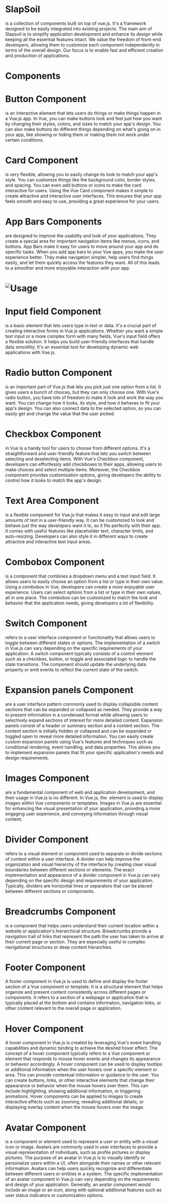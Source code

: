 # SlapSoil
is a collection of components built on top of vue.js. It's a framework designed to be easily integrated into existing projects. The main aim of Slapsoil is to simplify application development and enhance its design while keeping all the essential features intact. We value the freedom of front-end developers, allowing them to customize each component independently in terms of the overall design. Our focus is to enable fast and efficient creation and production of applications.
# Components
# Button Component 
is an interactive element that lets users do things or make things happen in a Vue.js app. In Vue, you can make buttons look and feel just how you want by changing their styles, colors, and sizes to match your app's design. You can also make buttons do different things depending on what's going on in your app, like showing or hiding them or making them not work under certain conditions. 
# Card Component
is very flexible, allowing you to easily change its look to match your app's style. You can customize things like the background color, border styles, and spacing. You can even add buttons or icons to make the card interactive for users. Using the Vue Card component makes it simple to create attractive and interactive user interfaces. This ensures that your app feels smooth and easy to use, providing a great experience for your users.
# App Bars Components 
are designed to improve the usability and look of your applications. They create a special area for important navigation items like menus, icons, and buttons. App Bars make it easy for users to move around your app and do specific tasks. When you add app bars to your Vue apps, you make the user experience better. They make navigation simpler, help users find things easily, and let them quickly access the features they want. All of this leads to a smoother and more enjoyable interaction with your app.
# ![Usage](https://github.com/paullovendino/BSCS3A-TeamSlapSoil/assets/131155735/3b20b098-89af-4f40-810f-e3b920df7e78)
# Input field Component
is a basic element that lets users type in text or data. It's a crucial part of creating interactive forms in Vue.js applications. Whether you want a simple text input or a more complex form with many fields, Vue's input field offers a flexible solution. It helps you build user-friendly interfaces that handle data smoothly. It's an essential tool for developing dynamic web applications with Vue.js.
# Radio button Component 
is an important part of Vue.js that lets you pick just one option from a list. It gives users a bunch of choices, but they can only choose one. With Vue's radio button, you have lots of freedom to make it look and work the way you want. You can change how it looks, its style, and how it behaves to fit your app's design. You can also connect data to the selected option, so you can easily get and change the value that the user picked.
# Checkbox Component 
in Vue is a handy tool for users to choose from different options. It's a straightforward and user-friendly feature that lets you switch between selecting and deselecting items. With Vue's Checkbox component, developers can effortlessly add checkboxes to their apps, allowing users to make choices and select multiple items. Moreover, the Checkbox component provides customization options, giving developers the ability to control how it looks to match the app's design.
# Text Area Component 
is a flexible component for Vue.js that makes it easy to input and edit large amounts of text in a user-friendly way. It can be customized to look and behave just the way developers want it to, so it fits perfectly with their app. It comes with useful features like placeholder text, character limits, and auto-resizing. Developers can also style it in different ways to create attractive and interactive text input areas.
# Combobox Component
is a component that combines a dropdown menu and a text input field. It allows users to easily choose an option from a list or type in their own value. Using a combobox in Vue, developers can create a more enjoyable user experience. Users can select options from a list or type in their own values, all in one place. The combobox can be customized to match the look and behavior that the application needs, giving developers a lot of flexibility.
# Switch Component
refers to a user interface component or functionality that allows users to toggle between different states or options. The implementation of a switch in Vue.js can vary depending on the specific requirements of your application. A switch component typically consists of a control element such as a checkbox, button, or toggle and associated logic to handle the state transitions. The component should update the underlying data property or emit events to reflect the current state of the switch. 
# Expansion panels Component
are a user interface pattern commonly used to display collapsible content sections that can be expanded or collapsed as needed. They provide a way to present information in a condensed format while allowing users to selectively expand sections of interest for more detailed content. Expansion panels consist of a header or summary section and a content section. The content section is initially hidden or collapsed and can be expanded or toggled open to reveal more detailed information. You can easily create custom expansion panels using Vue's features and techniques such as conditional rendering, event handling, and data properties. This allows you to implement expansion panels that fit your specific application's needs and design requirements.
# Images Component
are a fundamental component of web and application development, and their usage in Vue.js is no different. In Vue.js, the <img> element is used to display images within Vue components or templates. Images in Vue.js are essential for enhancing the visual presentation of your application, providing a more engaging user experience, and conveying information through visual content.
# Divider Component
refers to a visual element or component used to separate or divide sections of content within a user interface. A divider can help improve the organization and visual hierarchy of the interface by creating clear visual boundaries between different sections or elements. The exact implementation and appearance of a divider component in Vue.js can vary depending on the specific design and requirements of your application. Typically, dividers are horizontal lines or separators that can be placed between different sections or components.
# Breadcrumbs Component
is a component that helps users understand their current location within a website or application's hierarchical structure. Breadcrumbs provide a navigation trail of links that represent the path the user has taken to arrive at their current page or section. They are especially useful in complex navigational structures or deep content hierarchies.
# Footer Component
A footer component in Vue.js is used to define and display the footer section of a Vue component or template. It is a structural element that helps organize and present content consistently across different pages or components. It refers to a section of a webpage or application that is typically placed at the bottom and contains information, navigation links, or other content relevant to the overall page or application.
# Hover Component 
A hover component in Vue.js is created by leveraging Vue's event handling capabilities and dynamic binding to achieve the desired hover effect. The concept of a hover component typically refers to a Vue component or element that responds to mouse hover events and changes its appearance or behavior accordingly. A hover component can be used to display tooltips or additional information when the user hovers over a specific element or area. This can provide contextual information or guidance to the user. You can create buttons, links, or other interactive elements that change their appearance or behavior when the mouse hovers over them. This can include highlighting, showing additional information, or triggering animations. Hover components can be applied to images to create interactive effects such as zooming, revealing additional details, or displaying overlay content when the mouse hovers over the image.
# Avatar Component
is a component or element used to represent a user or entity with a visual icon or image. Avatars are commonly used in user interfaces to provide a visual representation of individuals, such as profile pictures or display pictures. The purpose of an avatar in Vue.js is to visually identify or personalize users within a UI, often alongside their names or other relevant information. Avatars can help users quickly recognize and differentiate between different users or entities in a system. The specific implementation of an avatar component in Vue.js can vary depending on the requirements and design of your application. Generally, an avatar component would include an image or an icon, along with optional additional features such as user status indicators or customization options.
